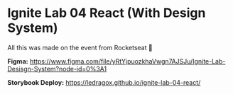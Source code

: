 # Ignite Lab 04 React (With Design System)

All this was made on the event from Rocketseat 💜

**Figma:** <https://www.figma.com/file/yRtYjpuozkhaVwgn7AJSJu/Ignite-Lab-Desisgn-System?node-id=0%3A1>

**Storybook Deploy:** <https://ledragox.github.io/ignite-lab-04-react/>
